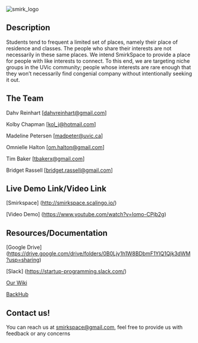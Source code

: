 
![smirk_logo](https://docs.google.com/uc?id=0Bwm6BkzE8IznVklSOEdHT0c4VDA)

## Description ##

Students tend to frequent a limited set of places, namely their place of residence and classes.  The people who share their interests are not necessarily in these same places.  We intend SmirkSpace to provide a place for people with like interests to connect.  To this end, we are targeting niche groups in the UVic community; people whose interests are rare enough that they won’t necessarily find congenial company without intentionally seeking it out.


## The Team ##

Dahv Reinhart [[dahvreinhart@gmail.com](mailto:dahvreinhart@gmail.com)]

Kolby Chapman [kol_j@hotmail.com]

Madeline Petersen [madpeter@uvic.ca]

Omnielle Halton [om.halton@gmail.com]

Tim Baker [tbakerx@gmail.com]

Bridget Rassell [bridget.rassell@gmail.com]

## Live Demo Link/Video Link ##

[Smirkspace] (http://smirkspace.scalingo.io/)

[Video Demo] (https://www.youtube.com/watch?v=Iomo-CPjb2g)

## Resources/Documentation ##

[Google Drive] (https://drive.google.com/drive/folders/0B0Ljy1h1W8BDbmF1YlQ1Qjk3dWM?usp=sharing)

[Slack] (https://startup-programming.slack.com/)

[Our Wiki](https://github.com/smirkspace/smirkspace/wiki)

[BackHub](https://backhub.co)

## Contact us! ##
You can reach us at smirkspace@gmail.com, feel free to provide us with feedback or any concerns
